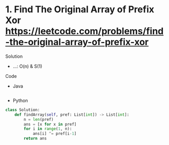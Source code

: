 # 1. Find The Original Array of Prefix Xor https://leetcode.com/problems/find-the-original-array-of-prefix-xor

Solution

- ...: O(n) & S(1)

Code

- Java

```java

```

- Python

```python
class Solution:
    def findArray(self, pref: List[int]) -> List[int]:
        n = len(pref)
        ans = [x for x in pref]
        for i in range(1, n):
            ans[i] ^= pref[i-1]
        return ans
```
